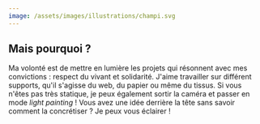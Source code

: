 ```yaml
---
image: /assets/images/illustrations/champi.svg
---
```

## Mais pourquoi ?

Ma volonté est de mettre en lumière les projets qui résonnent avec mes convictions : respect du vivant et solidarité. J'aime travailler sur différent supports, qu'il s'agisse du web, du papier ou même du tissus. Si vous n'êtes pas très statique, je peux également sortir la caméra et passer en mode _light painting_ ! Vous avez une idée derrière la tête sans savoir comment la concrétiser ? Je peux vous éclairer !